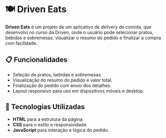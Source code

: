 # 🍽️ Driven Eats

**Driven Eats** é um projeto de um aplicativo de delivery de comida, que desenvolvi no curso da Driven, onde o usuário pode selecionar pratos, bebidas e sobremesas, visualizar o resumo do pedido e finalizar a compra com facilidade.

## 📋 Funcionalidades

- Seleção de pratos, bebidas e sobremesas.
- Visualização do resumo do pedido e valor total.
- Finalização do pedido com envio dos detalhes.
- Layout responsivo para uso em dispositivos móveis e desktop.

## 🚀 Tecnologias Utilizadas

- **HTML** para a estrutura da página.
- **CSS** para o estilo e responsividade.
- **JavaScript** para interação e lógica do pedido.

